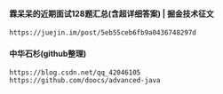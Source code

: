 #### 霖呆呆的近期面试128题汇总(含超详细答案) | 掘金技术征文
```
https://juejin.im/post/5eb55ceb6fb9a0436748297d
```

#### 中华石杉(github整理)
```
https://blog.csdn.net/qq_42046105
https://github.com/doocs/advanced-java
```